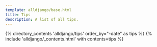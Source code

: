 ```yaml
---
template: alldjango/base.html
title: Tips
description: A list of all tips.
---
```


{% directory_contents 'alldjango/tips' order_by="-date" as tips %}
{% include 'alldjango/_contents.html' with contents=tips %}
